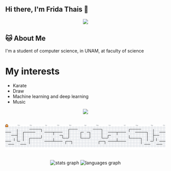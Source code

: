 ## Hi there, I'm Frida Thais 👋

<p align="center">
      <img src="https://media2.giphy.com/media/v1.Y2lkPTc5MGI3NjExYWpmanB3MDVmMnVrcHZ0OWpmbzBsYmpkOTF4OGdpczQzYWdpanhsbiZlcD12MV9pbnRlcm5hbF9naWZfYnlfaWQmY3Q9Zw/4ilFRqgbzbx4c/giphy.gif" />
</p>

## 🐱 About Me
I'm a student of computer science, in UNAM, at faculty of science

# My interests

- Karate
- Draw
- Machine learning and deep learning
- Music

<p align="center">
<img src="https://github-readme-streak-stats.herokuapp.com?user=Thacha26&hide_longest_streak=true)](https://git.io/streak-stats)" />
</p>

##

<picture>
  <source media="(prefers-color-scheme: dark)" srcset="https://raw.githubusercontent.com/Thacha26/Thacha26/output/pacman-contribution-graph-dark.svg">
  <source media="(prefers-color-scheme: light)" srcset="https://raw.githubusercontent.com/Thacha26/Thacha26/output/pacman-contribution-graph.svg">
  <img alt="Pacman Contributions" src="https://raw.githubusercontent.com/Thacha26/Thacha26/output/pacman-contribution-graph.svg">
</picture>

##
<div align="center">
  <img src="https://github-readme-stats.vercel.app/api?username=Thacha26&hide_title=false&hide_rank=false&show_icons=true&include_all_commits=true&count_private=true&disable_animations=false&theme=dracula&locale=en&hide_border=false&order=1" height="150" alt="stats graph"  />
  <img src="https://github-readme-stats.vercel.app/api/top-langs?username=Thacha26&locale=en&hide_title=false&layout=compact&card_width=320&langs_count=5&theme=dracula&hide_border=false&order=2" height="150" alt="languages graph"  />
</div>

###

